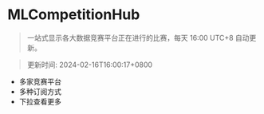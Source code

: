 # MLCompetitionHub

> 一站式显示各大数据竞赛平台正在进行的比赛，每天 16:00 UTC+8 自动更新。
  
> 更新时间: 2024-02-16T16:00:17+0800 

* 多家竞赛平台
* 多种订阅方式
* 下拉查看更多